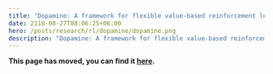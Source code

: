 ```yaml
---
title: "Dopamine: A framework for flexible value-based reinforcement learning research"
date: 2118-08-27T08:06:25+06:00
hero: /posts/research/rl/dopamine/dopamine.png
description: "Dopamine: A framework for flexible value-based reinforcement learning research"
---
```


**This page has moved, you can find it [here](/posts/research/rl/dopamine).**

